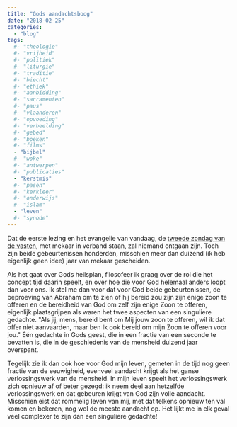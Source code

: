 ```yaml
---
title: "Gods aandachtsboog"
date: "2018-02-25"
categories: 
  - "blog"
tags:
  #- "theologie"
  #- "vrijheid"
  #- "politiek"
  #- "liturgie"
  #- "traditie"
  #- "biecht"
  #- "ethiek"
  #- "aanbidding"
  #- "sacramenten"
  #- "paus"
  #- "vlaanderen"
  #- "opvoeding"
  #- "verbeelding"
  #- "gebed"
  #- "boeken"
  #- "films"
  - "bijbel"
  #- "woke"
  #- "antwerpen"
  #- "publicaties"
  - "kerstmis"
  #- "pasen"
  #- "kerkleer"
  #- "onderwijs"
  #- "islam"
  - "leven"
  #- "synode"
---
```


Dat de eerste lezing en het evangelie van vandaag, de [tweede zondag van de vasten](http://www.bijbelcitaat.be/lezing/dagelijks-bijbelcitaat-zondag-25-februari-2018/), met mekaar in verband staan, zal niemand ontgaan zijn. Toch zijn beide gebeurtenissen honderden, misschien meer dan duizend (ik heb eigenlijk geen idee) jaar van mekaar gescheiden.

Als het gaat over Gods heilsplan, filosofeer ik graag over de rol die het concept tijd daarin speelt, en over hoe die voor God helemaal anders loopt dan voor ons. Ik stel me dan voor dat voor God beide gebeurtenissen, de beproeving van Abraham om te zien of hij bereid zou zijn zijn enige zoon te offeren en de bereidheid van God om zelf zijn enige Zoon te offeren, eigenlijk plaatsgrijpen als waren het twee aspecten van een singuliere gedachte. "Als jij, mens, bereid bent om Mij jouw zoon te offeren, wil ik dat offer niet aanvaarden, maar ben Ik ook bereid om mijn Zoon te offeren voor jou." Één gedachte in Gods geest, die in een fractie van een seconde te bevatten is, die in de geschiedenis van de mensheid duizend jaar overspant.

Tegelijk zie ik dan ook hoe voor God mijn leven, gemeten in de tijd nog geen fractie van de eeuwigheid, evenveel aandacht krijgt als het ganse verlossingswerk van de mensheid. In mijn leven speelt het verlossingswerk zich opnieuw af of beter gezegd: ik neem deel aan hetzelfde verlossingswerk en dat gebeuren krijgt van God zijn volle aandacht. Misschien eist dat rommelig leven van mij, met dat telkens opnieuw ten val komen en bekeren, nog wel de meeste aandacht op. Het lijkt me in elk geval veel complexer te zijn dan een singuliere gedachte!
